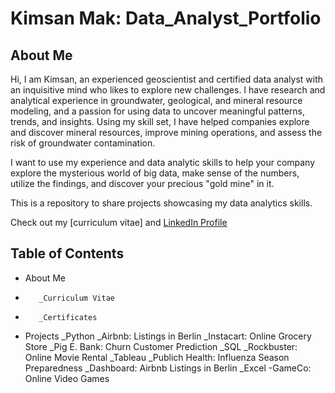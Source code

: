 # Kimsan Mak: Data_Analyst_Portfolio
## About Me
Hi, I am Kimsan, an experienced geoscientist and certified data analyst with an inquisitive mind who likes to explore new challenges. I have research and analytical experience in groundwater, geological, and mineral resource modeling, and a passion for using data to uncover meaningful patterns, trends, and insights. Using my skill set, I have helped companies explore and discover mineral resources, improve mining operations, and assess the risk of groundwater contamination. 

I want to use my experience and data analytic skills to help your company explore the mysterious world of big data, make sense of the numbers, utilize the findings, and discover your precious "gold mine" in it.

This is a repository to share projects showcasing my data analytics skills.

Check out my [curriculum vitae] and  [LinkedIn Profile](https://www.linkedin.com/in/kim-san-mak-56061433/)

## Table of Contents
+ About Me
+        _Curriculum Vitae
+        _Certificates
  
+ Projects
    _Python
      _Airbnb: Listings in Berlin
      _Instacart: Online Grocery Store
      _Pig E. Bank: Churn Customer Prediction
    _SQL
      _Rockbuster: Online Movie Rental
    _Tableau
      _Publich Health: Influenza Season Preparedness
      _Dashboard: Airbnb Listings in Berlin
    _Excel
      -GameCo: Online Video Games
